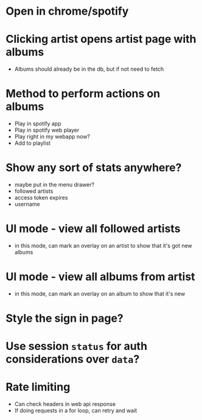 # Open in chrome/spotify

# Clicking artist opens artist page with albums

- Albums should already be in the db, but if not need to fetch

# Method to perform actions on albums

- Play in spotify app
- Play in spotify web player
- Play right in my webapp now?
- Add to playlist

# Show any sort of stats anywhere?

- maybe put in the menu drawer?
- followed artists
- access token expires
- username

# UI mode - view all followed artists

- in this mode, can mark an overlay on an artist to show that it's got new albums

# UI mode - view all albums from artist

- in this mode, can mark an overlay on an album to show that it's new

# Style the sign in page?

# Use session `status` for auth considerations over `data`?

# Rate limiting

- Can check headers in web api response
- If doing requests in a for loop, can retry and wait
